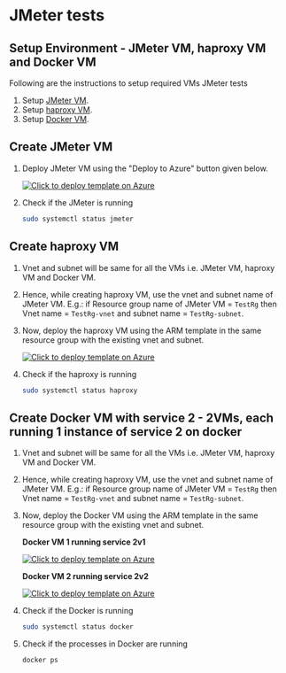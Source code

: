 # JMeter tests

## Setup Environment - JMeter VM, haproxy VM and Docker VM

Following are the instructions to setup required VMs JMeter tests

1. Setup [JMeter VM](#create-jmeter-vm).
2. Setup [haproxy VM](#create-haproxy-vm).
3. Setup [Docker VM](#create-docker-vm).

## Create JMeter VM

1. Deploy JMeter VM using the "Deploy to Azure" button given below.

    [![Click to deploy template on Azure](http://azuredeploy.net/deploybutton.png "Click to deploy template on Azure")](https://portal.azure.com/#create/Microsoft.Template/uri/https%3A%2F%2Fraw.githubusercontent.com%2Fazmigproject%2Fe2e-simulation-and-testing%2Fmaster%2Fjmeter-tests%2Fjmeter-vm%2Fdeploy-jmeter-vm.json)

2. Check if the JMeter is running
    ```bash
    sudo systemctl status jmeter
    ```

## Create haproxy VM

1. Vnet and subnet will be same for all the VMs i.e. JMeter VM, haproxy VM and Docker VM.
2. Hence, while creating haproxy VM, use the vnet and subnet name of JMeter VM. E.g.: if Resource group name of JMeter VM = `TestRg` then Vnet name = `TestRg-vnet` and subnet name = `TestRg-subnet`.
3. Now, deploy the haproxy VM using the ARM template in the same resource group with the existing vnet and subnet.

    [![Click to deploy template on Azure](http://azuredeploy.net/deploybutton.png "Click to deploy template on Azure")](https://portal.azure.com/#create/Microsoft.Template/uri/https%3A%2F%2Fraw.githubusercontent.com%2Fazmigproject%2Fe2e-simulation-and-testing%2Fmaster%2Fjmeter-tests%2Fhaproxy-vm%2Fdeploy-haproxy-vm.json)

4. Check if the haproxy is running
    ```bash
    sudo systemctl status haproxy
    ```

## Create Docker VM with service 2  - 2VMs, each running 1 instance of service 2 on docker

1. Vnet and subnet will be same for all the VMs i.e. JMeter VM, haproxy VM and Docker VM.
2. Hence, while creating haproxy VM, use the vnet and subnet name of JMeter VM. E.g.: if Resource group name of JMeter VM = `TestRg` then Vnet name = `TestRg-vnet` and subnet name = `TestRg-subnet`.
3. Now, deploy the Docker VM using the ARM template in the same resource group with the existing vnet and subnet.

    **Docker VM 1 running service 2v1**

    [![Click to deploy template on Azure](http://azuredeploy.net/deploybutton.png "Click to deploy template on Azure")](https://portal.azure.com/#create/Microsoft.Template/uri/https%3A%2F%2Fraw.githubusercontent.com%2Fazmigproject%2Fe2e-simulation-and-testing%2Fmaster%2Fjmeter-tests%2Fdocker-vm%2Fdeploy-docker-vm-service2v1.json)

    **Docker VM 2 running service 2v2**

    [![Click to deploy template on Azure](http://azuredeploy.net/deploybutton.png "Click to deploy template on Azure")](https://portal.azure.com/#create/Microsoft.Template/uri/https%3A%2F%2Fraw.githubusercontent.com%2Fazmigproject%2Fe2e-simulation-and-testing%2Fmaster%2Fjmeter-tests%2Fdocker-vm%2Fdeploy-docker-vm-service2v2.json)

4. Check if the Docker is running
    ```bash
    sudo systemctl status docker
    ```
5. Check if the processes in Docker are running
    ```bash
    docker ps
    ```